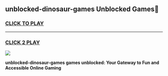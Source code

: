 
## unblocked-dinosaur-games Unblocked Games👋
<h3>
<a href="https://news.freeplayer.one?title=unblocked-dinosaur-games&ref=16F">CLICK TO PLAY</a></h3>
<hr>

<h3>
<a href="https://news.freeplayer.one?title=unblocked-dinosaur-games&ref=16F">CLICK 2 PLAY</a>
  
</h3>

<a href="https://news.freeplayer.one?title=unblocked-dinosaur-games&ref=16F/"><img src="https://clearcache.store/games.png"></a>


**unblocked-dinosaur-games games unblocked: Your Gateway to Fun and Accessible Online Gaming**
